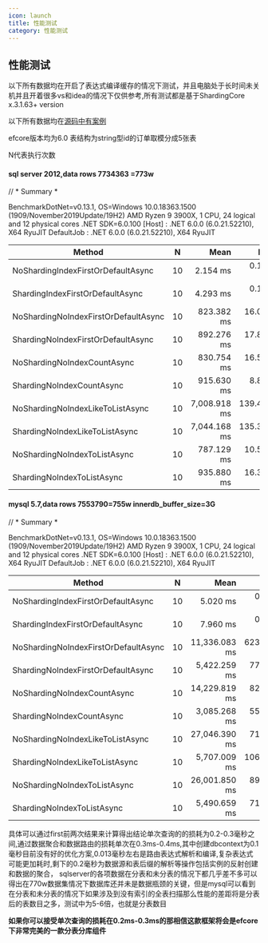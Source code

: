 ```yaml
---
icon: launch
title: 性能测试
category: 性能测试
---
```


## 性能测试

以下所有数据均在开启了表达式编译缓存的情况下测试，并且电脑处于长时间未关机并且开着很多vs和idea的情况下仅供参考,所有测试都是基于ShardingCore x.3.1.63+ version

以下所有数据均在[源码中有案例](https://github.com/xuejmnet/sharding-core/blob/main/benchmarks/ShardingCoreBenchmark/EFCoreCrud.cs)

efcore版本均为6.0 表结构为string型id的订单取模分成5张表

N代表执行次数

#### sql server 2012,data rows 7734363 =773w

// * Summary *

BenchmarkDotNet=v0.13.1, OS=Windows 10.0.18363.1500 (1909/November2019Update/19H2)
AMD Ryzen 9 3900X, 1 CPU, 24 logical and 12 physical cores
.NET SDK=6.0.100
  [Host]     : .NET 6.0.0 (6.0.21.52210), X64 RyuJIT
  DefaultJob : .NET 6.0.0 (6.0.21.52210), X64 RyuJIT


|                               Method |  N |         Mean |       Error |      StdDev |       Median |
|------------------------------------- |--- |-------------:|------------:|------------:|-------------:|
|   NoShardingIndexFirstOrDefaultAsync | 10 |     2.154 ms |   0.1532 ms |   0.4443 ms |     1.978 ms |
|     ShardingIndexFirstOrDefaultAsync | 10 |     4.293 ms |   0.1521 ms |   0.4485 ms |     4.077 ms |
| NoShardingNoIndexFirstOrDefaultAsync | 10 |   823.382 ms |  16.0849 ms |  18.5233 ms |   821.221 ms |
|   ShardingNoIndexFirstOrDefaultAsync | 10 |   892.276 ms |  17.8131 ms |  16.6623 ms |   894.880 ms |
|          NoShardingNoIndexCountAsync | 10 |   830.754 ms |  16.5309 ms |  38.6405 ms |   821.736 ms |
|            ShardingNoIndexCountAsync | 10 |   915.630 ms |   8.8511 ms |   7.3911 ms |   914.107 ms |
|     NoShardingNoIndexLikeToListAsync | 10 | 7,008.918 ms | 139.4664 ms | 166.0248 ms | 6,955.674 ms |
|       ShardingNoIndexLikeToListAsync | 10 | 7,044.168 ms | 135.3814 ms | 132.9626 ms | 7,008.057 ms |
|         NoShardingNoIndexToListAsync | 10 |   787.129 ms |  10.5812 ms |   8.8357 ms |   785.798 ms |
|           ShardingNoIndexToListAsync | 10 |   935.880 ms |  16.3354 ms |  15.2801 ms |   940.369 ms |

#### mysql 5.7,data rows 7553790=755w innerdb_buffer_size=3G


// * Summary *

BenchmarkDotNet=v0.13.1, OS=Windows 10.0.18363.1500 (1909/November2019Update/19H2)
AMD Ryzen 9 3900X, 1 CPU, 24 logical and 12 physical cores
.NET SDK=6.0.100
  [Host]     : .NET 6.0.0 (6.0.21.52210), X64 RyuJIT
  DefaultJob : .NET 6.0.0 (6.0.21.52210), X64 RyuJIT


|                               Method |  N |          Mean |       Error |        StdDev |        Median |
|------------------------------------- |--- |--------------:|------------:|--------------:|--------------:|
|   NoShardingIndexFirstOrDefaultAsync | 10 |      5.020 ms |   0.1245 ms |     0.3672 ms |      4.855 ms |
|     ShardingIndexFirstOrDefaultAsync | 10 |      7.960 ms |   0.1585 ms |     0.2514 ms |      7.974 ms |
| NoShardingNoIndexFirstOrDefaultAsync | 10 | 11,336.083 ms | 623.8044 ms | 1,829.5103 ms | 11,185.590 ms |
|   ShardingNoIndexFirstOrDefaultAsync | 10 |  5,422.259 ms |  77.5386 ms |    72.5296 ms |  5,390.019 ms |
|          NoShardingNoIndexCountAsync | 10 | 14,229.819 ms |  82.8929 ms |    77.5381 ms | 14,219.773 ms |
|            ShardingNoIndexCountAsync | 10 |  3,085.268 ms |  55.5942 ms |    49.2828 ms |  3,087.704 ms |
|     NoShardingNoIndexLikeToListAsync | 10 | 27,046.390 ms |  71.2034 ms |    59.4580 ms | 27,052.316 ms |
|       ShardingNoIndexLikeToListAsync | 10 |  5,707.009 ms | 106.8713 ms |    99.9675 ms |  5,672.453 ms |
|         NoShardingNoIndexToListAsync | 10 | 26,001.850 ms |  89.2787 ms |    69.7030 ms | 25,998.407 ms |
|           ShardingNoIndexToListAsync | 10 |  5,490.659 ms |  71.8199 ms |    67.1804 ms |  5,477.891 ms |

具体可以通过first前两次结果来计算得出结论单次查询的的损耗为0.2-0.3毫秒之间,通过数据聚合和数据路由的损耗单次在0.3ms-0.4ms,其中创建dbcontext为0.1毫秒目前没有好的优化方案,0.013毫秒左右是路由表达式解析和编译,复杂表达式可能更加耗时,剩下的0.2毫秒为数据源和表后缀的解析等操作包括实例的反射创建和数据的聚合，
sqlserver的各项数据在分表和未分表的情况下都几乎差不多可以得出在770w数据集情况下数据库还并未是数据瓶颈的关键，但是mysql可以看到在分表和未分表的情况下如果涉及到没有索引的全表扫描那么性能的差距将是分表后的表数目之多，测试中为5-6倍，也就是分表数目


**如果你可以接受单次查询的损耗在0.2ms-0.3ms的那相信这款框架将会是efcore下非常完美的一款分表分库组件**
